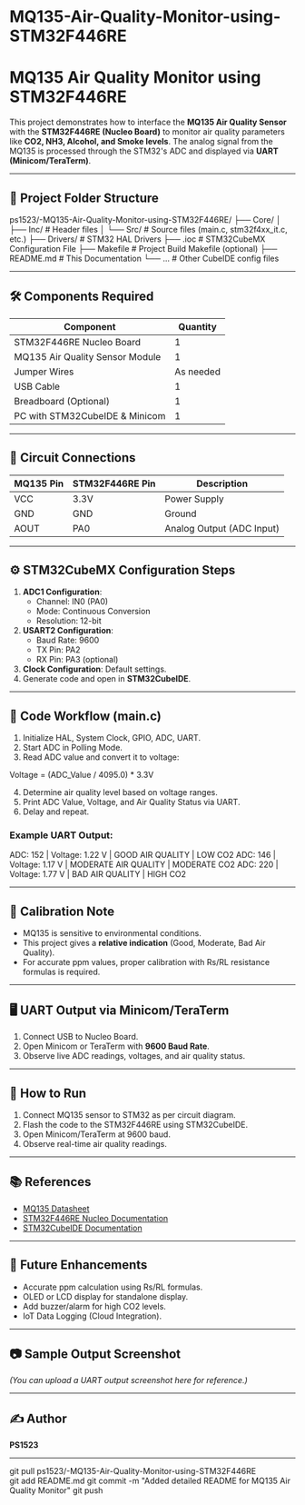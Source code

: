 # MQ135-Air-Quality-Monitor-using-STM32F446RE

# MQ135 Air Quality Monitor using STM32F446RE

This project demonstrates how to interface the **MQ135 Air Quality Sensor** with the **STM32F446RE (Nucleo Board)** to monitor air quality parameters like **CO2, NH3, Alcohol, and Smoke levels**. The analog signal from the MQ135 is processed through the STM32's ADC and displayed via **UART (Minicom/TeraTerm)**.

---

## 📂 Project Folder Structure



ps1523/-MQ135-Air-Quality-Monitor-using-STM32F446RE/
├── Core/
│   ├── Inc/               # Header files
│   └── Src/               # Source files (main.c, stm32f4xx_it.c, etc.)
├── Drivers/                # STM32 HAL Drivers
├── .ioc                    # STM32CubeMX Configuration File
├── Makefile                # Project Build Makefile (optional)
├── README.md                # This Documentation
└── ...                     # Other CubeIDE config files


---

## 🛠️ Components Required

| Component                    | Quantity |
|-------------------------------|----------|
| STM32F446RE Nucleo Board       | 1        |
| MQ135 Air Quality Sensor Module| 1        |
| Jumper Wires                   | As needed|
| USB Cable                      | 1        |
| Breadboard (Optional)          | 1        |
| PC with STM32CubeIDE & Minicom | 1        |

---

## 🔌 Circuit Connections

| MQ135 Pin | STM32F446RE Pin | Description              |
|-----------|-----------------|--------------------------|
| VCC       | 3.3V             | Power Supply              |
| GND       | GND              | Ground                    |
| AOUT      | PA0              | Analog Output (ADC Input) |

---

## ⚙️ STM32CubeMX Configuration Steps

1. **ADC1 Configuration**:
   - Channel: IN0 (PA0)
   - Mode: Continuous Conversion
   - Resolution: 12-bit
2. **USART2 Configuration**:
   - Baud Rate: 9600
   - TX Pin: PA2
   - RX Pin: PA3 (optional)
3. **Clock Configuration**: Default settings.
4. Generate code and open in **STM32CubeIDE**.

---

## 📝 Code Workflow (main.c)

1. Initialize HAL, System Clock, GPIO, ADC, UART.
2. Start ADC in Polling Mode.
3. Read ADC value and convert it to voltage:


Voltage = (ADC_Value / 4095.0) * 3.3V

4. Determine air quality level based on voltage ranges.
5. Print ADC Value, Voltage, and Air Quality Status via UART.
6. Delay and repeat.

### Example UART Output:

ADC: 152 | Voltage: 1.22 V | GOOD AIR QUALITY | LOW CO2
ADC: 146 | Voltage: 1.17 V | MODERATE AIR QUALITY | MODERATE CO2
ADC: 220 | Voltage: 1.77 V | BAD AIR QUALITY | HIGH CO2


---

## 🧪 Calibration Note

- MQ135 is sensitive to environmental conditions.
- This project gives a **relative indication** (Good, Moderate, Bad Air Quality).
- For accurate ppm values, proper calibration with Rs/RL resistance formulas is required.

---

## 🖥️ UART Output via Minicom/TeraTerm

1. Connect USB to Nucleo Board.
2. Open Minicom or TeraTerm with **9600 Baud Rate**.
3. Observe live ADC readings, voltages, and air quality status.

---

## 🚀 How to Run

1. Connect MQ135 sensor to STM32 as per circuit diagram.
2. Flash the code to the STM32F446RE using STM32CubeIDE.
3. Open Minicom/TeraTerm at 9600 baud.
4. Observe real-time air quality readings.

---

## 📚 References

- [MQ135 Datasheet](https://www.winsen-sensor.com/d/files/PDF/MQ135.pdf)
- [STM32F446RE Nucleo Documentation](https://www.st.com/en/microcontrollers-microprocessors/stm32f446re.html)
- [STM32CubeIDE Documentation](https://www.st.com/en/development-tools/stm32cubeide.html)

---

## 📝 Future Enhancements

- Accurate ppm calculation using Rs/RL formulas.
- OLED or LCD display for standalone display.
- Add buzzer/alarm for high CO2 levels.
- IoT Data Logging (Cloud Integration).

---

## 📷 Sample Output Screenshot

*(You can upload a UART output screenshot here for reference.)*

---

## ✍️ Author

**PS1523**

---

git pull
ps1523/-MQ135-Air-Quality-Monitor-using-STM32F446RE  
git add README.md
git commit -m "Added detailed README for MQ135 Air Quality Monitor"
git push


